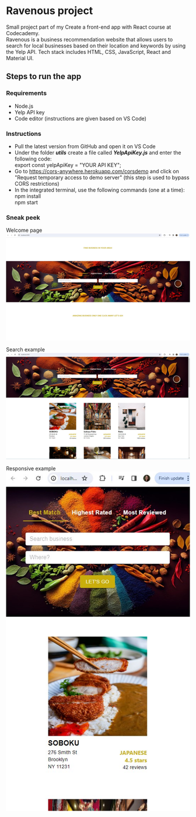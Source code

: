 # Ravenous project

Small project part of my Create a front-end app with React course at Codecademy.  
Ravenous is a business recommendation website that allows users to search for local businesses based on their location and keywords by using the Yelp API.
Tech stack includes HTML, CSS, JavaScript, React and Material UI.

## Steps to run the app
### Requirements
* Node.js
* Yelp API key
* Code editor (instructions are given based on VS Code)
  
### Instructions
* Pull the latest version from GitHub and open it on VS Code
* Under the folder ***utils*** create a file called ***YelpApiKey.js*** and enter the following code:  
  export const yelpApiKey = "YOUR API KEY";
* Go to https://cors-anywhere.herokuapp.com/corsdemo and click on "Request temporary access to demo server" (this step is used to bypass CORS restrictions)
* In the integrated terminal, use the following commands (one at a time):  
  npm install  
  npm start   

### Sneak peek
Welcome page
![welcome page](src\images\welcomePage.jpg)
  
Search example
![search example](src\images\searchExample.jpg)
  
Responsive example  
![responsive example](src\images\responsiveExample.jpg)